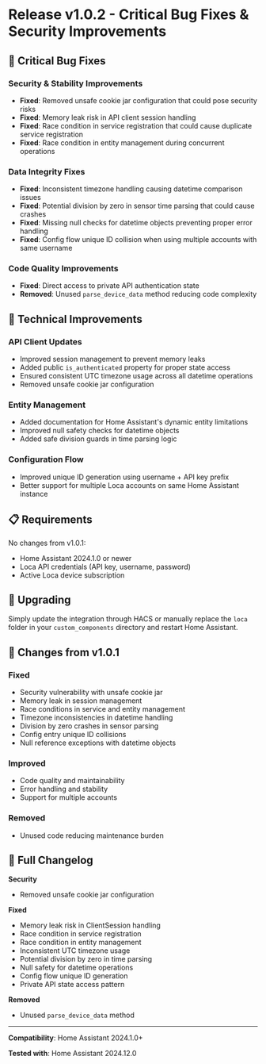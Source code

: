 # Release v1.0.2 - Critical Bug Fixes & Security Improvements

## 🐛 Critical Bug Fixes

### Security & Stability Improvements
- **Fixed**: Removed unsafe cookie jar configuration that could pose security risks
- **Fixed**: Memory leak risk in API client session handling
- **Fixed**: Race condition in service registration that could cause duplicate service registration
- **Fixed**: Race condition in entity management during concurrent operations

### Data Integrity Fixes
- **Fixed**: Inconsistent timezone handling causing datetime comparison issues
- **Fixed**: Potential division by zero in sensor time parsing that could cause crashes
- **Fixed**: Missing null checks for datetime objects preventing proper error handling
- **Fixed**: Config flow unique ID collision when using multiple accounts with same username

### Code Quality Improvements
- **Fixed**: Direct access to private API authentication state
- **Removed**: Unused `parse_device_data` method reducing code complexity

## 🔧 Technical Improvements

### API Client Updates
- Improved session management to prevent memory leaks
- Added public `is_authenticated` property for proper state access
- Ensured consistent UTC timezone usage across all datetime operations
- Removed unsafe cookie jar configuration

### Entity Management
- Added documentation for Home Assistant's dynamic entity limitations
- Improved null safety checks for datetime objects
- Added safe division guards in time parsing logic

### Configuration Flow
- Improved unique ID generation using username + API key prefix
- Better support for multiple Loca accounts on same Home Assistant instance

## 📋 Requirements

No changes from v1.0.1:
- Home Assistant 2024.1.0 or newer
- Loca API credentials (API key, username, password)
- Active Loca device subscription

## 🚀 Upgrading

Simply update the integration through HACS or manually replace the `loca` folder in your `custom_components` directory and restart Home Assistant.

## 🔄 Changes from v1.0.1

### Fixed
- Security vulnerability with unsafe cookie jar
- Memory leak in session management
- Race conditions in service and entity management
- Timezone inconsistencies in datetime handling
- Division by zero crashes in sensor parsing
- Config entry unique ID collisions
- Null reference exceptions with datetime objects

### Improved
- Code quality and maintainability
- Error handling and stability
- Support for multiple accounts

### Removed
- Unused code reducing maintenance burden

## 📝 Full Changelog

**Security**
- Removed unsafe cookie jar configuration

**Fixed**
- Memory leak risk in ClientSession handling
- Race condition in service registration
- Race condition in entity management
- Inconsistent UTC timezone usage
- Potential division by zero in time parsing
- Null safety for datetime operations
- Config flow unique ID generation
- Private API state access pattern

**Removed**
- Unused `parse_device_data` method

---

**Compatibility**: Home Assistant 2024.1.0+

**Tested with**: Home Assistant 2024.12.0